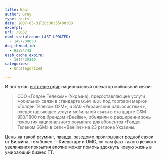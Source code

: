 ```yaml
---
title: Бац!
author: Gray
type: posts
date: 2007-05-31T20:30:35+00:00
excerpt:
url: /8632
esml_socialcount_LAST_UPDATED:
  - 1497230650
dsq_thread_id:
  - 92254742
essb_cache_expire:
  - 1614420309
categories:
  - Uncategorized

---
```








И вот у нас <a href="http://mobilnik.ua/news/12038.html" target="_blank">есть еще один</a> национальный оператор мобильной связи:

> ООО «Голден Телеком» (Украина), предоставляющее услуги мобильной связи в стандарте GSM 1800 под торговой маркой «Голден Телеком GSM», и ЗАО «Украинские радиосистемы», предоставляющее услуги мобильной связи в стандарте GSM 900/1800 под брендом «Beeline», объявили о расширении зоны покрытия национального роуминга для абонентов «Голден Телеком GSM» в сети «Beeline» на 23 региона Украины.

Цены на такой роуминг, правда, заведомо проигрывают родной связи от Билайна, тем более &#8212; Киевстару и UMC, но сам факт такого резкого увеличения покрытия вполне может помочь вдохнуть новую жизнь в умирающий бизнес ГТ.